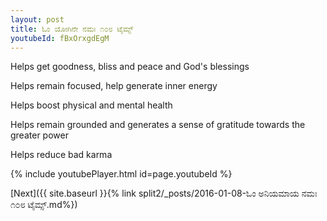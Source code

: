 ```yaml
---
layout: post
title: ಓಂ ಯೋಗಿನೇ ನಮಃ ೧೦೮ ಟೈಮ್ಸ್
youtubeId: fBxOrxgdEgM
---
```

 
 
Helps get goodness, bliss and peace and God's blessings
 
Helps remain focused, help generate inner energy 
 
Helps boost physical and mental health 
 
Helps remain grounded and generates a sense of gratitude towards the greater power 
 
Helps reduce bad karma
 
 
 
 


{% include youtubePlayer.html id=page.youtubeId %}
 
[Next]({{ site.baseurl }}{% link  split2/_posts/2016-01-08-ಓಂ ಅನಿಯಮಾಯ ನಮಃ  ೧೦೮ ಟೈಮ್ಸ್.md%})
 
